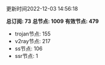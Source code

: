 更新时间2022-12-03 14:56:18

**总订阅: 73**
**总节点: 1009**
**有效节点: 479**
- trojan节点: 155
- v2ray节点: 217
- ss节点: 106
- ssr节点: 1
